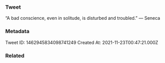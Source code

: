 ### Tweet
“A bad conscience, even in solitude, is disturbed and troubled.” — Seneca

### Metadata
Tweet ID: 1462945834098741249
Created At: 2021-11-23T00:47:21.000Z

### Related

